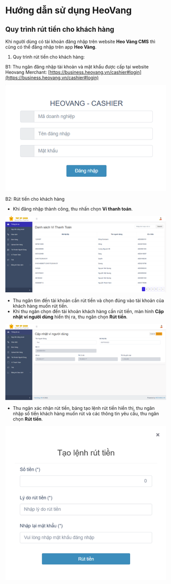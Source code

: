 # Hướng dẫn sử dụng HeoVang
## Quy trình rút tiền cho khách hàng


Khi người dùng có tài khoản đăng nhập trên website **Heo Vàng CMS**	thì cũng có thể đăng nhập trên app **Heo Vàng**.


1. Quy trình rút tiền cho khách hàng:

B1: Thu ngân đăng nhập tài khoản và mật khẩu được cấp tại website Heovang Merchant: [https://business.heovang.vn/cashier#login](https://business.heovang.vn/cashier#login)

 ![Màn hình Đăng nhập thu ngân](/images/cashier/login.png)

B2: Rút tiền cho khách hàng
- Khi đăng nhập thành công, thu nhấn chọn **Ví thanh toán**.

 ![Màn hình Ví thanh toán](/images/cashier/dsvtt.png)

- Thu ngân tìm đến tài khoản cần rút tiền và chọn đúng vào tài khoản của khách hàng muốn rút tiền.
- Khi thu ngân chọn đến tài khoản khách hàng cần rút tiền, màn hình **Cập nhật ví người dùng** hiển thị ra, thu ngân chọn **Rút tiền**.

 ![Màn hình Cập nhật ví người dùng](/images/cashier/cnvtt.png)

 - Thu ngân xác nhận rút tiền, bảng tạo lệnh rút tiền hiển thị, thu ngân nhập số tiền khách hàng muốn rút và các thông tin yêu cầu, thu ngân chọn **Rút tiền**.

 ![Màn hình Tạo lệnh rút tiền](/images/cashier/tlrt.png)

